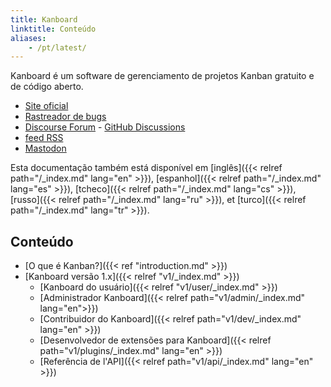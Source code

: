 ```yaml
---
title: Kanboard
linktitle: Conteúdo
aliases:
    - /pt/latest/
---
```


Kanboard é um software de gerenciamento de projetos Kanban gratuito e de código aberto.

- [Site oficial](https://kanboard.org)
- [Rastreador de bugs](https://github.com/kanboard/kanboard/issues)
- [Discourse Forum](https://kanboard.discourse.group/) - [GitHub Discussions](https://github.com/orgs/kanboard/discussions)
- [feed RSS](https://github.com/kanboard/kanboard/releases.atom)
- [Mastodon](https://mastodon.social/@kanboard)

Esta documentação também está disponível em [inglês]({{< relref path="/_index.md" lang="en" >}}), [espanhol]({{< relref path="/_index.md" lang="es" >}}), [tcheco]({{< relref path="/_index.md" lang="cs" >}}), [russo]({{< relref path="/_index.md" lang="ru" >}}), et [turco]({{< relref path="/_index.md" lang="tr" >}}).

## Conteúdo

- [O que é Kanban?]({{< ref "introduction.md" >}})
- [Kanboard versão 1.x]({{< relref "v1/_index.md" >}})
    - [Kanboard do usuário]({{< relref "v1/user/_index.md" >}})
    - [Administrador Kanboard]({{< relref path="v1/admin/_index.md" lang="en">}})
    - [Contribuidor do Kanboard]({{< relref path="v1/dev/_index.md" lang="en" >}})
    - [Desenvolvedor de extensões para Kanboard]({{< relref path="v1/plugins/_index.md" lang="en" >}})
    - [Referência de l'API]({{< relref path="v1/api/_index.md" lang="en" >}})